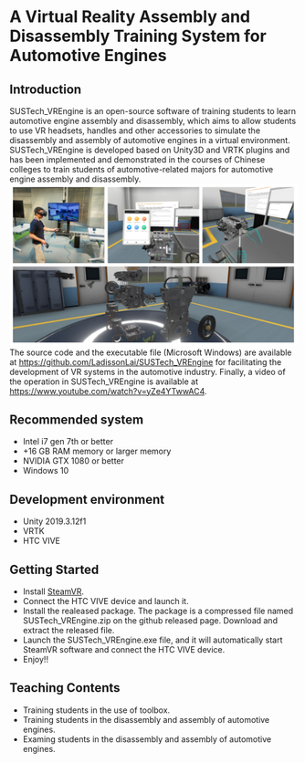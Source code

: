 A Virtual Reality Assembly and Disassembly Training System for Automotive Engines
===============

## Introduction
SUSTech_VREngine is an open-source software of training students to learn automotive engine assembly and disassembly, which aims to allow students to use VR headsets, handles and other accessories to simulate the disassembly and assembly of automotive engines in a virtual environment. SUSTech_VREngine is developed based on Unity3D and VRTK plugins and has been implemented and demonstrated in the courses of Chinese colleges to train students of automotive-related majors for automotive engine assembly and disassembly. 
![](./Docs/overview.png)
The source code and the executable file (Microsoft Windows) are available at https://github.com/LadissonLai/SUSTech_VREngine for facilitating the development of VR systems in the automotive industry. Finally, a video of the operation in SUSTech_VREngine is available at https://www.youtube.com/watch?v=yZe4YTwwAC4.


## Recommended system
* Intel i7 gen 7th or better
* +16 GB RAM memory or larger memory
* NVIDIA GTX 1080 or better
* Windows 10

## Development environment
* Unity 2019.3.12f1
* VRTK
* HTC VIVE

## Getting Started
* Install [SteamVR](https://store.steampowered.com/app/250820/SteamVR/).
* Connect the HTC VIVE device and launch it.
* Install the realeased package. The package is a compressed file named SUSTech_VREngine.zip on the github released page. Download and extract the released file.
* Launch the SUSTech_VREngine.exe file, and it will automatically start SteamVR software and connect the HTC VIVE device.
* Enjoy!!
  
## Teaching Contents
* Training students in the use of toolbox.
* Training students in the disassembly and assembly of automotive engines.
* Examing students in the disassembly and assembly of automotive engines.
